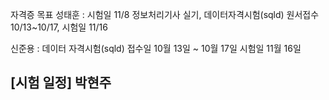 
자격증 목표
성태훈 : 시험일 11/8 정보처리기사 실기, 데이터자격시험(sqld) 원서접수 10/13~10/17, 시험일 11/16


신준용 : 데이터 자격시험(sqld) 접수일 10월 13일 ~ 10월 17일 시험일 11월 16일 

## [시험 일정] 박현주


